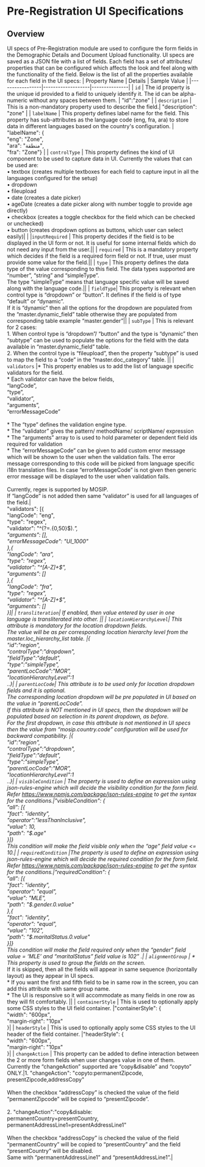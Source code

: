 # Pre-Registration UI Specifications

## Overview
UI specs of Pre-Registration module are used to configure the form fields in the Demographic Details and Document Upload functionality. UI specs are saved as a JSON file with a list of fields. Each field has a set of attributes/ properties that can be configured which affects the look and feel along with the functionality of the field. Below is the list of all the properties available for each field in the UI specs:
| Property Name   |      Details      |  Sample Value |
|-----------------|-------------------|---------------|
| `id` | The id property is the unique id provided to a field to uniquely identify it. The id can be alpha-numeric without any spaces between them. | "id":"zone" |
| `description` | This is a non-mandatory property used to describe the field.| "description": "zone" |
| `labelName` | This property defines label name for the field. This property has sub-attributes as the language code (eng, fra, ara) to store data in different languages based on the country's configuration. | "labelName": { <br>"eng": "Zone", <br>"ara": "منطقة", <br>"fra": "Zone"} |
| `controlType` |  This property defines the kind of UI component to be used to capture data in UI. Currently the values that can be used are: <br/> •	textbox (creates multiple textboxes for each field to capture input in all the languages configured for the setup)<br/>•	dropdown <br/>•	fileupload <br/> •	date (creates a date picker)<br/> •	ageDate (creates a date picker along with number toggle to provide age directly)<br/> •	checkbox (creates a toggle checkbox for the field which can be checked or unchecked)<br/> •	button (creates dropdown options as buttons, which user can select easily)| |
|`inputRequired` | This property decides if the field is to be displayed in the UI form or not. It is useful for some internal fields which do not need any input from the user.||
|	`required` |	This is a mandatory property which decides if the field is a required form field or not. If true, user must provide some value for the field.||
|	`type` |	This property defines the data type of the value corresponding to this field. The data types supported are “number”, “string” and “simpleType”.<br/> The type “simpleType” means that language specific value will be saved along with the language code.||
|	`fieldType`|	This property is relevant when control type is “dropdown” or “button”. It defines if the field is of type “default” or “dynamic”. <br/>If it is “dynamic” then all the options for the dropdown are populated from the “master.dynamic_field” table otherwise they are populated from corresponding table example “master.gender”|| 
|	`subType` |	This is relevant for 2 cases:<br/>1.	When control type is “dropdown”/ “button” and the type is “dynamic” then “subtype” can be used to populate the options for the field with the data available in “master.dynamic_field” table.<br/>2.	When the control type is “fileupload”, then the property ”subtype” is used to map the field to a “code” in the “master.doc_category” table. ||
| `validators` |* This property enables us to add the list of language specific validators for the field. <br/>* Each validator can have the below fields,<br/>“langCode”,<br/>“type”,<br/>“validator”,<br/>“arguments”,<br/>“errorMessageCode”<br/><br/>* The “type” defines the validation engine type.<br/>* The “validator” gives the pattern/ methodName/ scriptName/ expression<br/>* The “arguments” array to is used to hold parameter or dependent field ids required for validation<br/>* The “errorMessageCode” can be given to add custom error message which will be shown to the user when the validation fails. The error message corresponding to this code will be picked from language specific i18n translation files. In case “errorMessageCode” is not given then generic error message will be displayed to the user when validation fails. <br/><br/>Currently, regex is supported by MOSIP.<br/>If “langCode” is not added then same “validator” is used for all languages of the field.|<br>"validators": [{ <br>"langCode": "eng", <br>"type": "regex", <br>"validator": "^(?=.{0,50}$).*", <br>"arguments": [], <br>"errorMessageCode": "UI_1000"<br>},{ <br>"langCode": "ara", <br>"type": "regex", <br>"validator": "^[A-Z]+$", <br>"arguments": []<br>},{ <br>"langCode": "fra", <br>"type": "regex",<br>"validator": "^[A-Z]+$", <br>"arguments": []<br>}]|
| `transliteration`| If enabled, then value entered by user in one language is transliterated into other. ||
| `locationHierarchyLevel`| This attribute is mandatory for the location dropdown fields. <br/>The value will be as per corresponding location hierarchy level from the master.loc_hierarchy_list table. |{<br>"id":"region",<br>"controlType":"dropdown",<br>"fieldType":"default",<br>"type":"simpleType",<br>"parentLocCode":"MOR",<br>"locationHierarchyLevel":1<br>..}|
| `parentLocCode`| This attribute is to be used only for location dropdown fields and it is optional. <br/>The corresponding location dropdown will be pre populated in UI based on the value in “parentLocCode”. <br/>If this attribute is NOT mentioned in UI specs, then the dropdown will be populated based on selection in its parent dropdown, as before. <br/>For the first dropdown, in case this attribute is not mentioned in UI specs then the value from “mosip.country.code” configuration will be used for backward compatibility. |{<br>"id":"region",<br>"controlType":"dropdown",<br>"fieldType":"default",<br>"type":"simpleType",<br>"parentLocCode":"MOR",<br>"locationHierarchyLevel":1<br>..}|
|	`visibleCondition` |	The property is used to define an expression using json-rules-engine which will decide the visibility condition for the form field. <br> Refer https://www.npmjs.com/package/json-rules-engine to get the syntax for the conditions.|"visibleCondition": {<br>"all": [{<br>"fact": "identity",<br>"operator":"lessThanInclusive",<br>"value": 10,<br>"path": "$.age"<br>}]}<br>This condition will make the field visible only when the “age” field value <= 10.|
|	`requiredCondition`	|The property is used to define an expression using json-rules-engine which will decide the required condition for the form field. <br>Refer https://www.npmjs.com/package/json-rules-engine to get the syntax for the conditions.|"requiredCondition": {<br>"all": [{<br>"fact": "identity",<br>"operator": "equal",<br>"value": "MLE",<br>"path": "$.gender.0.value"<br>},{<br>"fact": "identity",<br>"operator": "equal",<br>"value": "102",<br>"path": "$.maritalStatus.0.value"<br>}]}<br>This condition will make the field required only when the “gender” field value = ‘MLE’ and “maritalStatus” field value is 102” .|
|	`alignmentGroup` |	* This property is used to group the fields on the screen. <br>* If it is skipped, then all the fields will appear in same sequence (horizontally layout) as they appear in UI specs. <br>* If you want the first and fifth field to be in same row in the screen, you can add this attribute with same group name. <br>* The UI is responsive so it will accommodate as many fields in one row as they will fit comfortably.  ||
|	`containerStyle` |	This is used to optionally apply some CSS styles to the UI field container.	|"containerStyle": {<br>"width": "600px",<br>"margin-right": "10px"<br>}|
|	`headerStyle` |	This is used to optionally apply some CSS styles to the UI header of the field container.	|"headerStyle": {<br>"width": "600px",<br>"margin-right": "10px"   <br>}|
|	`changeAction` |	This property can be added to define interaction between the 2 or more form fields when user changes value in one of them. <br>Currently the “changeAction” supported are “copy&disable” and “copyto” ONLY.|1. "changeAction": "copyto:permanentZipcode,<br>presentZipcode,addressCopy"<br><br>When the checkbox “addressCopy” is checked the value of the field “permanentZipcode” will be copied to “presentZipcode”.<br><br>2. "changeAction":"copy&disable:<br>permanentCountry=presentCountry,<br>permanentAddressLine1=presentAddressLine1"<br><br>When the checkbox “addressCopy” is checked the value of the field “permanentCountry” will be copied to “presentCountry” and the field “presentCountry” will be disabled. <br>Same with “permanentAddressLine1” and “presentAddressLine1”.|




